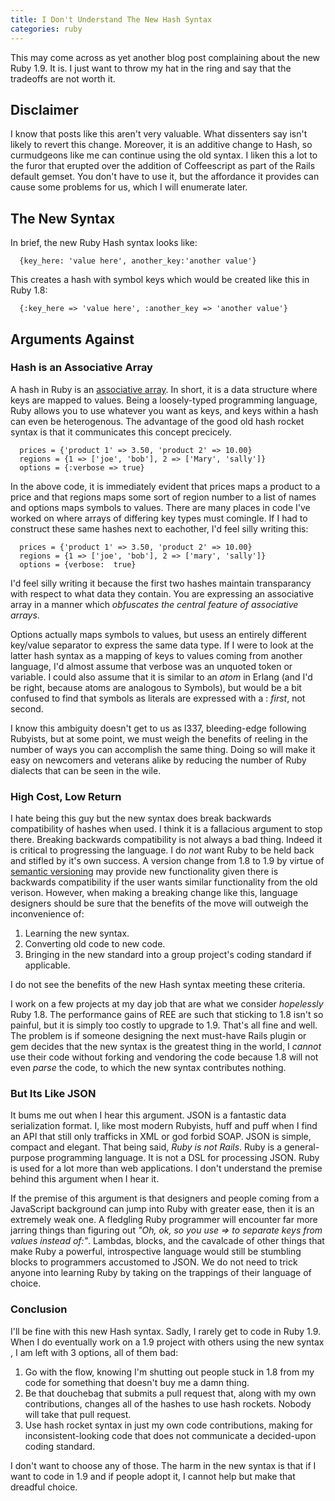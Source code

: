 ```yaml
---
title: I Don't Understand The New Hash Syntax
categories: ruby
---
```


This may come across as yet another blog post complaining about the new Ruby
1.9. It is. I just want to throw my hat in the ring and say that the tradeoffs
are not worth it.

## Disclaimer

I know that posts like this aren't very valuable. What dissenters say isn't
likely to revert this change. Moreover, it is an additive change to Hash, so
curmudgeons like me can continue using the old syntax. I liken this a lot to
the furor that erupted over the addition of Coffeescript as part of the Rails
default gemset. You don't have to use it, but the affordance it provides can
cause some problems for us, which I will enumerate later.

## The New Syntax

In brief, the new Ruby Hash syntax looks like:

~~~~{.ruby}
  {key_here: 'value here', another_key:'another value'}
~~~~

This creates a hash with symbol keys which would be created like this in Ruby 1.8:

~~~~{.ruby}
  {:key_here => 'value here', :another_key => 'another value'}
~~~~

## Arguments Against

### Hash is an Associative Array

A hash in Ruby is an [associative
array](http://en.wikipedia.org/wiki/Associative_array). In short, it is a data
structure where keys are mapped to values. Being a loosely-typed programming
language, Ruby allows you to use whatever you want as keys, and keys within a
hash can even be heterogenous. The advantage of the good old hash rocket syntax
is that it communicates this concept precicely.

~~~~{.ruby} 
  prices = {'product 1' => 3.50, 'product 2' => 10.00}
  regions = {1 => ['joe', 'bob'], 2 => ['Mary', 'sally']}
  options = {:verbose => true}
~~~~

In the above code, it is immediately evident that prices maps a product to a
price and that regions maps some sort of region number to a list of names and
options maps symbols to values. There are many places in code I've worked on
where arrays of differing key types must comingle. If I had to construct these
same hashes next to eachother, I'd feel silly writing this:

~~~~{.ruby}
  prices = {'product 1' => 3.50, 'product 2' => 10.00}
  regions = {1 => ['joe', 'bob'], 2 => ['mary', 'sally']}
  options = {verbose:  true}
~~~~

I'd feel silly writing it because the first two hashes maintain transparancy
with respect to what data they contain. You are expressing an associative array
in a manner which _obfuscates the central feature of associative arrays_. 

Options actually maps symbols to values, but usess an entirely different
key/value separator to express the same data type. If I were to look at the
latter hash syntax as a mapping of keys to values coming from another language,
I'd almost assume that verbose was an unquoted token or variable. I could also
assume that it is similar to an _atom_ in Erlang (and I'd be right, because
atoms are analogous to Symbols), but would be a bit confused to find that
symbols as literals are expressed with a : _first_, not second. 

I know this ambiguity doesn't get to us as l337, bleeding-edge following
Rubyists, but at some point, we must weigh the benefits of reeling in the
number of ways you can accomplish the same thing. Doing so will make it easy on
newcomers and veterans alike by reducing the number of Ruby dialects that can
be seen in the wile.

### High Cost, Low Return

I hate being this guy but the new syntax does break backwards compatibility of
hashes when used. I think it is a fallacious argument to stop there. Breaking
backwards compatibility is not always a bad thing. Indeed it is critical to
progressing the language. I do *not* want Ruby to be held back and stifled by
it's own success. A version change from 1.8 to 1.9 by virtue of [semantic
versioning](http://semver.org) may provide new functionality given there is
backwards compatibility if the user wants similar functionality from the old
verison. However, when making a breaking change like this, language designers
should be sure that the benefits of the move will outweigh the inconvenience
of:

1. Learning the new syntax.
2. Converting old code to new code.
3. Bringing in the new standard into a group project's coding standard if
   applicable.

I do not see the benefits of the new Hash syntax meeting these criteria.

I work on a few projects at my day job that are what we consider _hopelessly_
Ruby 1.8. The performance gains of REE are such that sticking to 1.8 isn't so
painful, but it is simply too costly to upgrade to 1.9. That's all fine and
well. The problem is if someone designing the next must-have Rails plugin or
gem decides that the new syntax is the greatest thing in the world, I _cannot_
use their code without forking and vendoring the code because 1.8 will not even
_parse_ the code, to which the new syntax contributes nothing.

### But Its Like JSON

It bums me out when I hear this argument. JSON is a fantastic data
serialization format. I, like most modern Rubyists, huff and puff when I find
an API that still only trafficks in XML or god forbid SOAP. JSON is simple,
compact and elegant. That being said, _Ruby is not Rails_. Ruby is a
general-purpose programming language. It is not a DSL for processing JSON. Ruby
is used for a lot more than web applications. I don't understand the premise
behind this argument when I hear it.

If the premise of this argument is that designers and people coming from a
JavaScript background can jump into Ruby with greater ease, then it is an
extremely weak one. A fledgling Ruby programmer will encounter far more jarring
things than figuring out _"Oh, ok, so you use => to separate keys from values
instead of:"_. Lambdas, blocks, and the cavalcade of other things that make
Ruby a powerful, introspective language would still be stumbling blocks to
programmers accustomed to JSON. We do not need to trick anyone into learning
Ruby by taking on the trappings of their language of choice.

### Conclusion
I'll be fine with this new Hash syntax. Sadly, I rarely get to code in Ruby
1.9. When I do eventually work on a 1.9 project with others using the new
syntax , I am left with 3 options, all of them bad:

1. Go with the flow, knowing I'm shutting out people stuck in 1.8 from my code
   for something that doesn't buy me a damn thing.
2. Be that douchebag that submits a pull request that, along with my own
   contributions, changes all of the hashes to use hash rockets. Nobody will
   take that pull request.
3. Use hash rocket syntax in just my own code contributions, making for
   inconsistent-looking code that does not communicate a decided-upon coding
   standard.

I don't want to choose any of those. The harm in the new syntax is that if I
want to code in 1.9 and if people adopt it, I cannot help but make that
dreadful choice.
